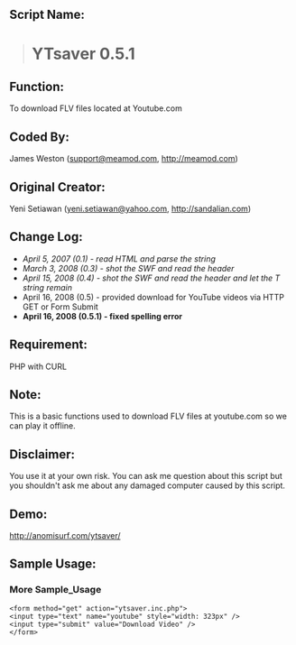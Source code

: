 ## Script Name: ##
> # YTsaver 0.5.1 #

## Function: ##
To download FLV files located at Youtube.com

## Coded By: ##
James Weston (support@meamod.com, http://meamod.com)

## Original Creator: ##
Yeni Setiawan (yeni.setiawan@yahoo.com, http://sandalian.com)

## Change Log: ##
  * _April 5, 2007 (0.1) - read HTML and parse the string_
  * _March 3, 2008 (0.3) - shot the SWF and read the header_
  * _April 15, 2008 (0.4) - shot the SWF and read the header and let the T string remain_
  * April 16, 2008 (0.5) - provided download for YouTube videos via HTTP GET or Form Submit
  * **April 16, 2008 (0.5.1) - fixed spelling error**

## Requirement: ##
PHP with CURL

## Note: ##
This is a basic functions used to download FLV files at youtube.com so we can play it offline.

## Disclaimer: ##
You use it at your own risk. You can ask me question about this script but you shouldn't ask me about any damaged computer caused by this script.

## Demo: ##
http://anomisurf.com/ytsaver/

## Sample Usage: ##
### More Sample\_Usage ###

```
<form method="get" action="ytsaver.inc.php">
<input type="text" name="youtube" style="width: 323px" />
<input type="submit" value="Download Video" />
</form>
```